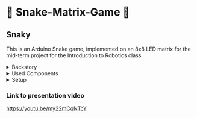 # :snake: Snake-Matrix-Game :snake:
## Snaky ##
This is an Arduino Snake game, implemented on an 8x8 LED matrix for the mid-term project for the Introduction to Robotics class.
<details>
<summary>Backstory</summary>
<br>
The Snake game has a long and storied history, with roots dating back to the 1970s. The original Snake game was developed by Nokia for their early mobile phones, and it quickly became a worldwide phenomenon.
Although it would seem to be a boring, simple game, The Snake game holds its charm well and is still very entertaining to play. 
I chose to implement this classic game because I knew it won't fail to bring joy to the players.
</details>

<details>
<summary>Used Components</summary>
<br>
For the project, I used the following pieces of hardware: an Arduino board, an 8x8 LED matrix, a 16x2 LCD, a buzzer, and a MAX7219 Driver to tie them all together
</details>
<details>
<summary>Setup</summary>
<br>
<img src="https://user-images.githubusercontent.com/79162778/209030875-41889624-7121-4f8e-b11f-d8c1e189799b.jpeg" width="600" height="400" />
</details>


### Link to presentation video ###
https://youtu.be/my22mCqNTcY
